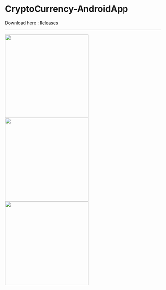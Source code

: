 # CryptoCurrency-AndroidApp

Download here : <a href="https://github.com/jonny22094/CryptoCurrency-AndroidApp/releases">Releases</a>

--------------

<div display="flex">
<img src="https://i.imgur.com/IzxoOml.png" width="270" height="auto" />
<img src="https://i.imgur.com/5H600Ar.png" width="270" height="auto" />
<img src="https://i.imgur.com/i9IwJJ9.png" width="270" height="auto" />
</div>
